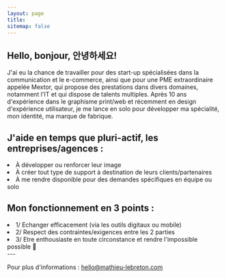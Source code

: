 ```yaml
---
layout: page
title:
sitemap: false
---
```


## Hello, bonjour, 안녕하세요!

J'ai eu la chance de travailler pour des start-up spécialisées dans la communication et le e-commerce, ainsi que pour une PME extraordinaire appelée Mextor, qui propose des prestations dans divers domaines, notamment l'IT et qui dispose de talents multiples. Après 10 ans d'expérience dans le graphisme print/web et récemment en design d'expérience utilisateur, je me lance en solo pour développer ma spécialité, mon identité, ma marque de fabrique.


## J'aide en temps que pluri-actif, les entreprises/agences :
  <li>À développer ou renforcer leur image</li>
  <li>À créer tout type de support à destination de leurs clients/partenaires</li>
  <li>À me rendre disponible pour des demandes spécifiques en équipe ou solo</li>


## Mon fonctionnement en 3 points :
  <li>1/ Echanger efficacement (via les outils digitaux ou mobile)</li>
  <li>2/ Respect des contraintes/exigences entre les 2 parties</li>
  <li>3/ Etre enthousiaste en toute circonstance et rendre l'impossible possible 🤗 </li>
---


Pour plus d'informations : [hello@mathieu-lebreton.com](mailto:hello@mathieu-lebreton.com/)